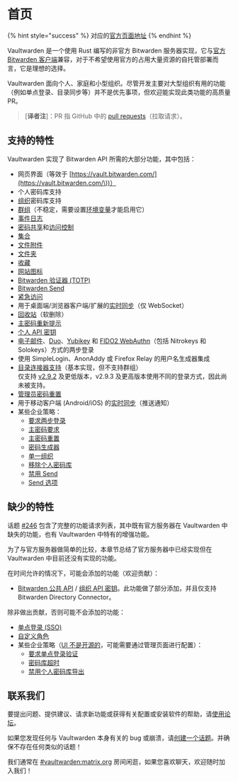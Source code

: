 # 首页

{% hint style="success" %}
对应的[官方页面地址](https://github.com/dani-garcia/vaultwarden/wiki)
{% endhint %}

Vaultwarden 是一个使用 Rust 编写的非官方 Bitwarden 服务器实现，它与[官方 Bitwarden 客户端](https://bitwarden.com/download/)兼容，对于不希望使用官方的占用大量资源的自托管部署而言，它是理想的选择。

Vaultwarden 面向个人、家庭和小型组织。尽管开发主要对大型组织有用的功能（例如单点登录、目录同步等）并不是优先事项，但欢迎能实现此类功能的高质量 PR。

> \[**译者注**]：PR 指 GitHub 中的 [pull requests](https://docs.github.com/cn/pull-requests/collaborating-with-pull-requests/proposing-changes-to-your-work-with-pull-requests/about-pull-requests)（拉取请求）。

## 支持的特性 <a href="#supported-features" id="supported-features"></a>

Vaultwarden 实现了 Bitwarden API 所需的大部分功能，其中包括：

* 网页界面（等效于 [https://vault.bitwarden.com/](https://vault.bitwarden.com/\))）
* 个人密码库支持
* [组织](https://help.ppgg.in/getting-started/getting-started-with-organizations)密码库支持
* [群组](https://help.ppgg.in/organizations/groups)（不稳定，需要设置[环境变量](https://github.com/dani-garcia/vaultwarden/blob/main/.env.template#L98)才能启用它）
* [事件日志](https://help.ppgg.in/organizations/event-logs)
* [密码共享](https://help.ppgg.in/organizations/sharing)和[访问控制](https://help.ppgg.in/organizations/user-types-and-access-control)
* [集合](https://help.ppgg.in/organizations/collections)
* [文件附件](https://help.ppgg.in/your-vault/file-attachments)
* [文件夹](https://help.ppgg.in/your-vault/folders)
* [收藏](https://help.ppgg.in/your-vault/favorites)
* [网站图标](https://help.ppgg.in/security/privacy-when-using-website-icons)
* [Bitwarden 验证器 (TOTP)](https://help.ppgg.in/your-vault/bitwarden-authenticator-totp)
* [Bitwarden Send](https://help.ppgg.in/bitwarden-send/about-send)
* [紧急访问](https://help.ppgg.in/security/emergency-access)
* 用于桌面端/浏览器客户端/扩展的[实时同步](https://bitwarden.com/blog/live-sync/)（仅 WebSocket）
* [回收站](https://help.ppgg.in/your-vault/vault-items#items-in-the-trash)（软删除）
* [主密码重新提示](https://help.ppgg.in/your-vault/vault-items#protect-individual-items)
* [个人 API 密钥](https://help.ppgg.in/miscellaneous/personal-api-key-for-cli-authentication)
* [电子邮件](https://help.ppgg.in/two-step-login/two-step-login-via-email)、[Duo](https://help.ppgg.in/two-step-login/two-step-login-via-duo)、[Yubikey](https://help.ppgg.in/two-step-login/two-step-login-via-yubikey) 和 [FIDO2 WebAuthn](https://help.ppgg.in/two-step-login/two-step-login-via-fido2-webauthn)（包括 Nitrokeys 和 Solokeys）方式的两步登录
* 使用 SimpleLogin、AnonAddy 或 Firefox Relay 的用户名生成器集成
* [目录连接器支持](https://help.ppgg.in/directory-connector/about-directory-connector)（基本实现，但不支持群组）\
  仅支持 [v2.9.2](https://github.com/bitwarden/directory-connector/releases/tag/v2.9.2) 及更低版本，v2.9.3 及更高版本使用不同的登录方式，因此尚未被支持。
* [管理员密码重置](https://help.ppgg.in/organizations/admin-password-reset)
* 用于移动客户端 (Android/iOS) 的[实时同步](https://bitwarden.com/blog/live-sync/)（推送通知）
* 某些企业策略：
  * [要求两步登录](https://help.ppgg.in/organizations/enterprise-policies#require-two-step-login)
  * [主密码要求](https://help.ppgg.in/organizations/enterprise-policies#master-password-requirements)
  * [主密码重置](https://help.ppgg.in/organizations/enterprise-policies#master-password-reset)
  * [密码生成器](https://help.ppgg.in/organizations/enterprise-policies#password-generator)
  * [单一组织](https://help.ppgg.in/organizations/enterprise-policies#single-organization)
  * [移除个人密码库](https://help.ppgg.in/organizations/enterprise-policies#remove-individual-vault)
  * [禁用 Send](https://help.ppgg.in/organizations/enterprise-policies#disable-send)
  * [Send 选项](https://help.ppgg.in/organizations/enterprise-policies#send-options)

## 缺少的特性 <a href="#missing-features" id="missing-features"></a>

话题 [#246](https://github.com/dani-garcia/vaultwarden/issues/246) 包含了完整的功能请求列表，其中既有官方服务器在 Vaultwarden 中缺失的功能，也有 Vaultwarden 中特有的增强功能。

为了与官方服务器做简单的比较，本章节总结了官方服务器中已经实现但在 Vaultwarden 中目前还没有实现的功能。

在时间允许的情况下，可能会添加的功能（欢迎贡献）：

* [Bitwarden 公共 API](https://help.ppgg.in/organizations/bitwarden-public-api) / [组织 API 密钥](https://help.ppgg.in/organizations/bitwarden-public-api#authentication)。此功能做了部分添加，并且仅支持 Bitwarden Directory Connector。

除非做出贡献，否则可能不会添加的功能：

* [单点登录 (SSO)](https://help.ppgg.in/login-with-sso/about-login-with-sso)
* [自定义角色](https://help.ppgg.in/organizations/user-types-and-access-control#custom-role)
* 某些企业策略（[UI 不是开源的](https://github.com/bitwarden/clients/tree/master/bitwarden\_license/bit-web/src/app/policies)，可能需要通过管理页面进行配置）：
  * [要求单点登录验证](https://help.ppgg.in/organizations/enterprise-policies#require-single-sign-on-authentication)
  * [密码库超时](https://help.ppgg.in/organizations/enterprise-policies#vault-timeout)
  * [禁用个人密码库导出](https://help.ppgg.in/organizations/enterprise-policies#disable-personal-vault-export)

## 联系我们 <a href="#get-in-touch" id="get-in-touch"></a>

要提出问题、提供建议、请求新功能或获得有关配置或安装软件的帮助，请[使用论坛](https://vaultwarden.discourse.group)。

如果您发现任何与 Vaultwarden 本身有关的 bug 或崩溃，请[创建一个话题](https://github.com/dani-garcia/vaultwarden/issues)。并确保不存在任何类似的话题！

我们通常在 [#vaultwarden:matrix.org](https://matrix.to/#/#vaultwarden:matrix.org) 房间闲逛，如果您喜欢聊天，欢迎随时加入我们！
